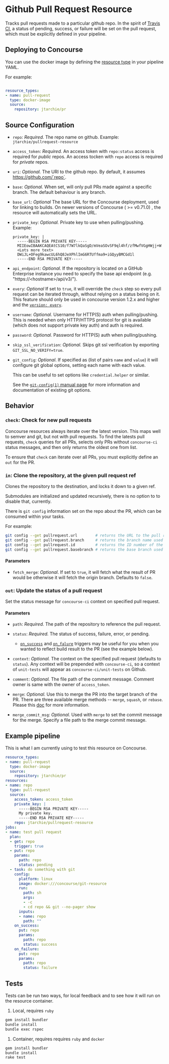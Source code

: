 # Github Pull Request Resource

Tracks pull requests made to a particular github repo. In the spirit of [Travis
CI](https://travis-ci.org/), a status of pending, success, or failure will be
set on the pull request, which must be explicitly defined in your pipeline.

## Deploying to Concourse

You can use the docker image by defining the [resource type](http://concourse.ci/configuring-resource-types.html) in your pipeline YAML.

For example:

```yaml

resource_types:
- name: pull-request
  type: docker-image
  source:
    repository: jtarchie/pr
```

## Source Configuration

* `repo`: *Required.* The repo name on github.
    Example: `jtarchie/pullrequest-resource`

* `access_token`: *Required.* An access token with `repo:status` access is
  required for *public* repos. An access tocken with `repo` access is required for
  *private* repos.

* `uri`: *Optional.* The URI to the github repo. By default, it assumes
  https://github.com/`repo`.

* `base`: *Optional.* When set, will only pull PRs made against a specific branch. The
  default behaviour is any branch.

* `base_url`: *Optional* The base URL for the Concourse deployment, used for
  linking to builds. On newer versions of Concourse ( >= v0.71.0) , the resource will
  automatically sets the URL.

* `private_key`: *Optional.* Private key to use when pulling/pushing.
    Example:
    ```
    private_key: |
      -----BEGIN RSA PRIVATE KEY-----
      MIIEowIBAAKCAQEAtCS10/f7W7lkQaSgD/mVeaSOvSF9ql4hf/zfMwfVGgHWjj+W
      <Lots more text>
      DWiJL+OFeg9kawcUL6hQ8JeXPhlImG6RTUffma9+iGQyyBMCGd1l
      -----END RSA PRIVATE KEY-----
    ```

* `api_endpoint`: *Optional.* If the repository is located on a GitHub Enterprise
  instance you need to specify the base api endpoint (e.g. "https://\<hostname\>/api/v3/").

* `every`: *Optional* If set to `true`, it will override the `check` step so every pull request can be iterated
through, without relying on a status being on it. This feature should only be used in
concourse version 1.2.x and higher and the [`version: every`](http://concourse.ci/get-step.html#get-version).

* `username`: *Optional.* Username for HTTP(S) auth when pulling/pushing.
  This is needed when only HTTP/HTTPS protocol for git is available (which does not support private key auth)
  and auth is required.

* `password`: *Optional.* Password for HTTP(S) auth when pulling/pushing.

* `skip_ssl_verification`: *Optional.* Skips git ssl verification by exporting
  `GIT_SSL_NO_VERIFY=true`.

* `git_config`: *Optional*. If specified as (list of pairs `name` and `value`)
  it will configure git global options, setting each name with each value.

  This can be useful to set options like `credential.helper` or similar.

  See the [`git-config(1)` manual page](https://www.kernel.org/pub/software/scm/git/docs/git-config.html)
  for more information and documentation of existing git options.

## Behavior

### `check`: Check for new pull requests

Concourse resources always iterate over the latest version. This maps well to
semver and git, but not with pull requests. To find the latests pull
requests, `check` queries for all PRs, selects only PRs without `concourse-ci`
status messages, and then only returns the oldest one from list.

To ensure that `check` can iterate over all PRs, you must explicitly define an
`out` for the PR.

### `in`: Clone the repository, at the given pull request ref

Clones the repository to the destination, and locks it down to a given ref.

Submodules are initialized and updated recursively, there is no option to to disable that, currently.

There is `git config` information set on the repo about the PR, which can be consumed within your tasks.

For example:

```bash
git config --get pullrequest.url        # returns the URL to the pull request
git config --get pullrequest.branch     # returns the branch name used for the pull request
git config --get pullrequest.id         # returns the ID number of the PR
git config --get pullrequest.basebranch # returns the base branch used for the pull request
```

#### Parameters

* `fetch_merge`: *Optional*. If set to `true`, it will fetch what the result of PR
  would be otherwise it will fetch the origin branch.
  Defaults to `false`.

### `out`: Update the status of a pull request

Set the status message for `concourse-ci` context on specified pull request.

#### Parameters

* `path`: *Required.* The path of the repository to reference the pull request.

* `status`: *Required.* The status of success, failure, error, or pending.
  * [`on_success`](https://concourse.ci/on-success-step.html) and [`on_falure`](https://concourse.ci/on-failure-step.html) triggers may be useful for you when you wanted to reflect build result to the PR (see the example below).

* `context`: *Optional.* The context on the specified pull request
  (defaults to `status`). Any context will be prepended with `concourse-ci`, so
  a context of `unit-tests` will appear as `concourse-ci/unit-tests` on Github.

* `comment`: *Optional.* The file path of the comment message. Comment owner is same with the owner of `access_token`.

* `merge`: *Optional.* Use this to merge the PR into the target branch of the PR. There are three available merge methods -- `merge`, `squash`, or `rebase`. Please this [doc](https://developer.github.com/changes/2016-09-26-pull-request-merge-api-update/) for more information.

* `merge_commit_msg`: *Optional.* Used with `merge` to set the commit message for the merge. Specify a file path to the merge commit message.

## Example pipeline

This is what I am currently using to test this resource on Concourse.

```yaml
resource_types:
- name: pull-request
  type: docker-image
  source:
    repository: jtarchie/pr
resources:
- name: repo
  type: pull-request
  source:
    access_token: access_token
    private_key: |
      -----BEGIN RSA PRIVATE KEY-----
      My private key.
      -----END RSA PRIVATE KEY-----
    repo: jtarchie/pullrequest-resource
jobs:
- name: test pull request
  plan:
  - get: repo
    trigger: true
  - put: repo
    params:
      path: repo
      status: pending
  - task: do something with git
    config:
      platform: linux
      image: docker:///concourse/git-resource
      run:
        path: sh
        args:
        - -c
        - cd repo && git --no-pager show
      inputs:
      - name: repo
        path: ""
    on_success:
      put: repo
      params:
        path: repo
        status: success
    on_failure:
      put: repo
      params:
        path: repo
        status: failure
```

## Tests

Tests can be run two ways, for local feedback and to see how it will run on the resource container.

1. Local, requires `ruby`

  ```sh
  gem install bundler
  bundle install
  bundle exec rspec
  ```

1. Container, requires requires `ruby` and `docker`

  ```sh
  gem install bundler
  bundle install
  rake test
  ```
